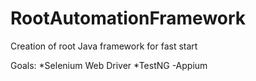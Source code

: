 # RootAutomationFramework
Creation of root Java framework for fast start

Goals:
*Selenium Web Driver
*TestNG
-Appium

